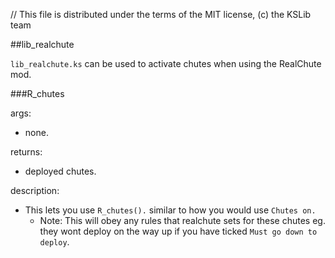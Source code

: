 // This file is distributed under the terms of the MIT license, (c) the KSLib team

##lib_realchute

``lib_realchute.ks`` can be used to activate chutes when using the RealChute mod.

###R_chutes

args:
  * none.

returns:
  * deployed chutes.
  
description:
  * This lets you use ``R_chutes().`` similar to how you would use ``Chutes on.``
    * Note: This will obey any rules that realchute sets for these chutes eg. they wont deploy on the way up if you have ticked ``Must go down to deploy``.
